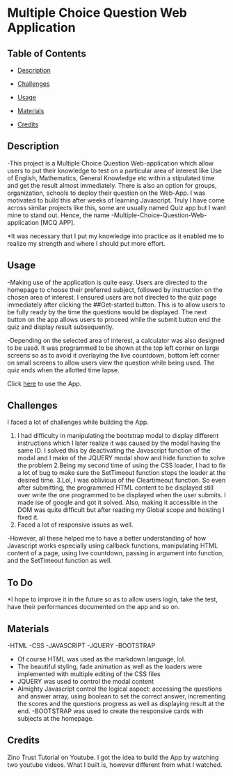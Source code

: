 # Multiple Choice Question Web Application


## Table of Contents

- [Description](#description)

- [Challenges](#challenges)

- [Usage](#usage)

- [Materials](#materials)

- [Credits](#credits)

## Description




-This project is a Multiple Choice Question Web-application which allow users to put their knowledge to test on a particular area of interest like Use of English, Mathematics, General Knowledge etc
 within a stipulated time and get the result almost immediately. There is also an option for groups, organization, schools to deploy their question on the Web-App.
I was motivated to build this after weeks of learning Javascript. Truly I have come across similar projects like this, some are usually named Quiz app but 
I want mine to stand out. Hence, the name -Multiple-Choice-Question-Web-application [MCQ APP].

*It was necessary that I put my knowledge into practice as it enabled me to realize my strength and where I should put more effort.


## Usage

-Making use of the application is quite easy. Users are directed to the homepage to choose their preferred subject, followed by instruction on the chosen area of interest.
I ensured users are not directed to the quiz page immediately after clicking the ##Get-started button. This is to allow users to be fully ready by the time the questions would be displayed.
The next button on the app allows users to proceed while the submit button end the quiz and display result subsequently.

-Depending on the selected area of interest, a calculator was also designed to be used. It was programmed to be shown at the top left corner on large screens so as to avoid it overlaying the live countdown, bottom left corner on small screens to allow users view the question while being used.
The quiz ends when the allotted time lapse.

Click [here](https://olasupotomiwa.github.io/Mcq-App/Quiz%20doc/index.html) to use the App.


## Challenges
 I faced a lot of challenges while building the App. 

 1. I had difficulty in manipulating the bootstrap modal to display different instructions which I later realize it was caused by the modal having the same ID. I solved this by deactivating the Javascript function of the modal and I make of the JQUERY modal show and hide function to solve the problem
 2.Being my second time of using the CSS loader, I had to fix a lot of bug to make sure the SetTimeout function stops the loader at the desired time.
 3.Lol, I was oblivious of the Cleartimeout function. So even after submitting, the programmed HTML content to be displayed still over write the one programmed to be displayed when the user submits. I made ise of google and got it solved.
 Also, making it accessible in the DOM was quite difficult but after reading my Global scope and hoisting I fixed it.
 4. Faced a lot of responsive issues as well.

 -However, all these helped me to have a better understanding of how Javascript works especially using callback functions, manipulating HTML content of a page, using live countdown, passing in argument into function, and the SetTimeout function as well.

 ## To Do
*I hope to improve it in the future so as to allow users login, take the test, have their performances documented on the app and so on.

## Materials
-HTML -CSS -JAVASCRIPT -JQUERY -BOOTSTRAP
- Of course HTML was used as the markdown language, lol.
- The beautiful styling, fade animation as well as the loaders were implemented with multiple editing of the CSS files
- JQUERY was used to control the modal content
- Almighty Javascript control the logical aspect: accessing the questions and answer array, using boolean to set the correct answer, incrementing the scores and the questions progress as well as displaying result at the end.
-BOOTSTRAP was used to create the responsive cards with subjects at the homepage.

## Credits

Zino Trust Tutorial on Youtube.
I got the idea to build the App by watching two youtube videos. What I built is, however different from what I watched.



